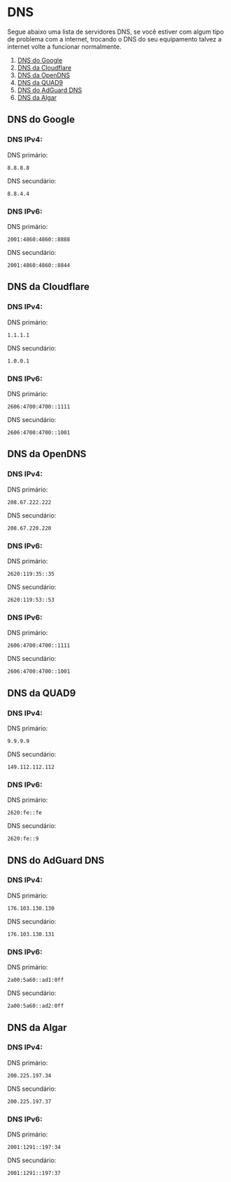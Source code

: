 # DNS
Segue abaixo uma lista de servidores DNS, se você estiver com algum tipo de problema com a internet, trocando o DNS do seu equipamento talvez a internet volte a funcionar normalmente.

1. [DNS do Google](#DNS-do-Google)
2. [DNS da Cloudflare](#DNS-da-Cloudflare)
3. [DNS da OpenDNS](#DNS-da-OpenDNS)
4. [DNS da QUAD9](#DNS-da-QUAD9)
5. [DNS do AdGuard DNS](#DNS-do-AdGuard-DNS)
6. [DNS da Algar](#DNS-da-Algar)

## DNS do Google
### DNS IPv4:
DNS primário:
```
8.8.8.8
```
DNS secundário:
```
8.8.4.4
```

### DNS IPv6:
DNS primário:
```
2001:4860:4860::8888
```
DNS secundário:
```
2001:4860:4860::8844
```

## DNS da Cloudflare
### DNS IPv4:
DNS primário:
```
1.1.1.1
```
DNS secundário:
```
1.0.0.1
```

### DNS IPv6:
DNS primário:
```
2606:4700:4700::1111
```
DNS secundário:
```
2606:4700:4700::1001
```

## DNS da OpenDNS
### DNS IPv4:
DNS primário:
```
208.67.222.222
```
DNS secundário:
```
208.67.220.220
```

### DNS IPv6:
DNS primário:
```
2620:119:35::35
```
DNS secundário:
```
2620:119:53::53
```

### DNS IPv6:
DNS primário:
```
2606:4700:4700::1111
```
DNS secundário:
```
2606:4700:4700::1001
```

## DNS da QUAD9
### DNS IPv4:
DNS primário:
```
9.9.9.9
```
DNS secundário:
```
149.112.112.112
```

### DNS IPv6:
DNS primário:
```
2620:fe::fe
```
DNS secundário:
```
2620:fe::9
```

## DNS do AdGuard DNS
### DNS IPv4:
DNS primário:
```
176.103.130.130
```
DNS secundário:
```
176.103.130.131
```

### DNS IPv6:
DNS primário:
```
2a00:5a60::ad1:0ff
```
DNS secundário:
```
2a00:5a60::ad2:0ff
```

## DNS da Algar
### DNS IPv4:
DNS primário:
```
200.225.197.34
```
DNS secundário:
```
200.225.197.37
```

### DNS IPv6:
DNS primário:
```
2001:1291::197:34
```
DNS secundário:
```
2001:1291::197:37
```
